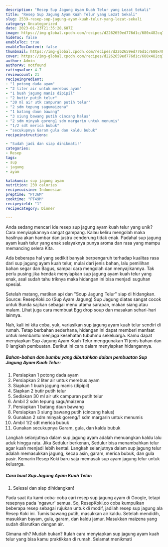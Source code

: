 ```yaml
---
description: "Resep Sup Jagung Ayam Kuah Telur yang Lezat Sekali"
title: "Resep Sup Jagung Ayam Kuah Telur yang Lezat Sekali"
slug: 2539-resep-sup-jagung-ayam-kuah-telur-yang-lezat-sekali
category: Uncategorized
date: 2023-01-23T21:35:28.687Z
image: https://img-global.cpcdn.com/recipes/d2262659ed776d1c/680x482cq70/sup-jagung-ayam-kuah-telur-foto-resep-utama.jpg
hideToc: false
enableToc: true
enableTocContent: false
thumbnail: https://img-global.cpcdn.com/recipes/d2262659ed776d1c/680x482cq70/sup-jagung-ayam-kuah-telur-foto-resep-utama.jpg
cover: https://img-global.cpcdn.com/recipes/d2262659ed776d1c/680x482cq70/sup-jagung-ayam-kuah-telur-foto-resep-utama.jpg
author: Admin
authorAv: notfound
ratingvalue: 4.7
reviewcount: 21
recipeingredient:
- "1 potong dada ayam"
- "2 liter air untuk merebus ayam"
- "1 buah jagung manis dipipil"
- "2 butir putih telur"
- "30 ml air utk campuran putih telur"
- "2 sdm tepung sagumaizena"
- "1 batang daun bawang"
- "3 siung bawang putih cincang halus"
- "2 sdm minyak goreng1 sdm margarin untuk menumis"
- "1/2 sdt merica bubuk"
- "secukupnya Garam gula dan kaldu bubuk"
recipeinstructions:

- "Sudah jadi dan siap dinikmati!"
categories:
- Resep
tags:
- sup
- jagung
- ayam

katakunci: sup jagung ayam 
nutrition: 230 calories
recipecuisine: Indonesian
preptime: "PT36M"
cooktime: "PT49M"
recipeyield: "1"
recipecategory: Dinner

---
```





Anda sedang mencari ide resep sup jagung ayam kuah telur yang unik? Cara menyiapkannya sangat gampang. Kalau keliru mengolah maka hasilnya akan hambar dan justru cenderung tidak enak. Padahal sup jagung ayam kuah telur yang enak selayaknya punya aroma dan rasa yang mampu memancing selera Kita.





Ada beberapa hal yang sedikit banyak berpengaruh terhadap kualitas rasa dari sup jagung ayam kuah telur, mulai dari jenis bahan, lalu pemilihan bahan segar dan Bagus, sampai cara mengolah dan menyajikannya. Tak perlu pusing jika hendak menyiapkan sup jagung ayam kuah telur yang enak,      asal sudah tahu triknya maka hidangan ini bisa menjadi suguhan spesial.














Setelah matang, matikan api dan &#34;Soup Jagung Telur&#34; siap di hidangkan. Source: ResepKoki.co (Sup Ayam Jagung) Sup Jagung diatas sangat cocok untuk Bunda sajikan sebagai menu utama sarapan, makan siang atau malam. Lihat juga cara membuat Egg drop soup dan masakan sehari-hari lainnya.






Nah, kali ini kita coba, yuk, variasikan sup jagung ayam kuah telur sendiri di rumah. Tetap berbahan sederhana, hidangan ini dapat memberi manfaat untuk membantu menjaga kesehatan tubuhmu sekeluarga. Kamu dapat menyiapkan Sup Jagung Ayam Kuah Telur menggunakan 11 jenis bahan dan 0 langkah pembuatan. Berikut ini cara dalam menyiapkan hidangannya.

<!--inarticleads1-->

##### Bahan-bahan dan bumbu yang dibutuhkan dalam pembuatan Sup Jagung Ayam Kuah Telur:

1. Persiapkan 1 potong dada ayam
1. Persiapkan 2 liter air untuk merebus ayam
1. Siapkan 1 buah jagung manis (dipipil)
1. Siapkan 2 butir putih telur
1. Sediakan 30 ml air utk campuran putih telur
1. Ambil 2 sdm tepung sagu/maizena
1. Persiapkan 1 batang daun bawang
1. Persiapkan 3 siung bawang putih (cincang halus)
1. Gunakan 2 sdm minyak goreng/1 sdm margarin untuk menumis
1. Ambil 1/2 sdt merica bubuk
1. Gunakan secukupnya Garam, gula, dan kaldu bubuk


Langkah selanjutnya dalam sup jagung ayam adalah menuangkan kaldu lalu aduk hingga rata. Jika Sedulur berkenan, Sedulur bisa menambahkan telur agar kuah menjadi lebih kental. Langkah selanjutnya dalam sup jagung telur adalah memasukkan jagung, kecap asin, garam, merica bubuk, dan gula pasir. Kemarin Resep Koki baru saja memasak sup ayam jagung telur untuk keluarga. 

<!--inarticleads2-->

##### Cara buat Sup Jagung Ayam Kuah Telur:


1. Selesai dan siap dihidangkan!

Pada saat itu kami coba-coba cari resep sup jagung ayam di Google, tetapi resepnya pada &#39;ngawur&#39; semua. So, ResepKoki.co coba kumpulkan beberapa resep sebagai rujukan untuk di modif, jadilah resep sup jagung ala Resep Koki ini. Tumis bawang putih, masukkan air kaldu. Setelah mendidih, masukkan bayam, gula, garam, dan kaldu jamur. Masukkan maizena yang sudah dilarutkan dengan air. 

Gimana nih? Mudah bukan? Itulah cara menyiapkan sup jagung ayam kuah telur yang bisa kamu praktikkan di rumah. Selamat menikmati
